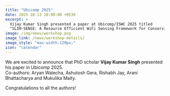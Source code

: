 ```yaml
---
title: "Ubicomp 2025"
date: 2025-10-13 10:00:00 +0530
excerpt: >
  Vijay Kumar Singh presented a paper at Ubicomp/ISWC 2025 titled
  "SLIM-SENSE: A Resource Efficient WiFi Sensing Framework for Conserving Spectrum Resources."
image: /img/news/workshop.png
image_link: /news/workshop-details/
image_style: "max-width:120px;"
icon: "calendar"
---
```


We are excited to announce that PhD scholar **Vijay Kumar Singh** presented his paper in Ubicomp 2025.  
Co-authors: Aryan Walecha, Ashutosh Gera, Rishabh Jay, Arani Bhattacharya and Mukulika Maity.  

Congratulations to all the authors!

